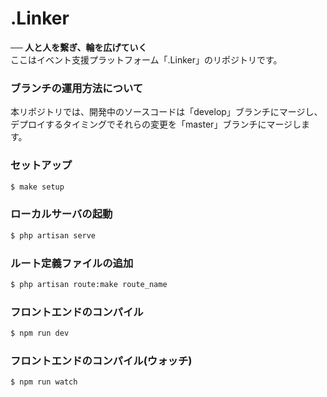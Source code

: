 # .Linker
**── 人と人を繋ぎ、輪を広げていく**  
ここはイベント支援プラットフォーム「.Linker」のリポジトリです。

### ブランチの運用方法について

本リポジトリでは、開発中のソースコードは「develop」ブランチにマージし、デプロイするタイミングでそれらの変更を「master」ブランチにマージします。

### セットアップ

```bash
$ make setup
```

### ローカルサーバの起動

```bash
$ php artisan serve
```

### ルート定義ファイルの追加

```bash
$ php artisan route:make route_name
```

### フロントエンドのコンパイル

```bash
$ npm run dev
```

### フロントエンドのコンパイル(ウォッチ)

```bash
$ npm run watch
```